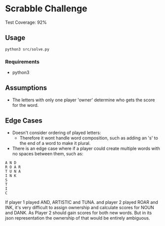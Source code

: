 # Scrabble Challenge

Test Coverage: 92%

## Usage
```
python3 src/solve.py
```

### Requirements
- python3

## Assumptions

- The letters with only one player 'owner' determine who gets the score for the word. 

## Edge Cases

- Doesn't consider ordering of played letters:
    - Therefore it wont handle word composition, such as adding an 's' to the end of a word to make it plural.
- There is an edge case where if a player could create multiple words with no spaces between them, such as:

```
A N D
R O A R
T U N A
I N K
S
T
I
C
```

If player 1 played AND, ARTISTIC and TUNA. and player 2 played ROAR and INK, it's very difficult to assign ownership
and calculate scores for NOUN and DANK. As Player 2 should gain scores for both new words. But in its json representation
the ownership of that would be entirely ambiguous.